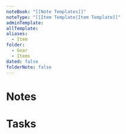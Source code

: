 ```yaml
---
noteBook: "[[Note Templates]]"
noteType: "[[Item Template|Item Template]]"
adminTemplate: 
allTemplate: 
aliases:
  - Item
folder:
  - Gear
  - Items
dated: false
folderNote: false
---
```

# Notes
# Tasks
